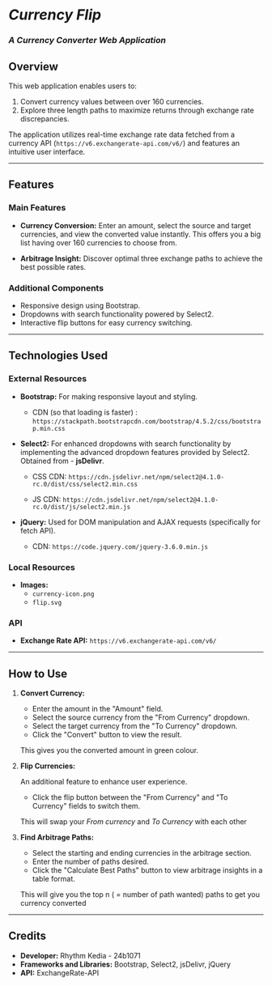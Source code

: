 # ***Currency Flip***
### *A Currency Converter Web Application*


## Overview
This web application enables users to:

1. Convert currency values between over 160 currencies.
2. Explore three length paths to maximize returns through exchange rate discrepancies.

The application utilizes real-time exchange rate data fetched from a currency API (`https://v6.exchangerate-api.com/v6/`) and features an intuitive user interface.

---

## Features

### Main Features
- **Currency Conversion:** Enter an amount, select the source and target currencies, and view the converted value instantly. This offers you a big list having over 160 currencies to choose from.

- **Arbitrage Insight:** Discover optimal three exchange paths to achieve the best possible rates.

### Additional Components

- Responsive design using Bootstrap.
- Dropdowns with search functionality powered by Select2.
- Interactive flip buttons for easy currency switching.
---

## Technologies Used

### External Resources

- **Bootstrap:** For making responsive layout and styling.
  - CDN (so that loading is faster) : `https://stackpath.bootstrapcdn.com/bootstrap/4.5.2/css/bootstrap.min.css`

- **Select2:** For enhanced dropdowns with search functionality by implementing the advanced dropdown features provided by Select2.
Obtained from - **jsDelivr**.
  - CSS CDN: `https://cdn.jsdelivr.net/npm/select2@4.1.0-rc.0/dist/css/select2.min.css`

  - JS CDN: `https://cdn.jsdelivr.net/npm/select2@4.1.0-rc.0/dist/js/select2.min.js`

- **jQuery:** Used for DOM manipulation and AJAX requests (specifically for fetch API).
  - CDN: `https://code.jquery.com/jquery-3.6.0.min.js`

### Local Resources
- **Images:**
  - `currency-icon.png`
  - `flip.svg`

### API
- **Exchange Rate API:** `https://v6.exchangerate-api.com/v6/`

---

## How to Use

1. **Convert Currency:**
   - Enter the amount in the "Amount" field.
   - Select the source currency from the "From Currency" dropdown.
   - Select the target currency from the "To Currency" dropdown.
   - Click the "Convert" button to view the result.
   
   This gives you the converted amount in green colour.

2. **Flip Currencies:**
   
   An additional feature to enhance user experience. 
   - Click the flip button between the "From Currency" and "To Currency" fields to switch them.
  
   This will swap your *From currency* and *To Currency* with each other

3. **Find Arbitrage Paths:**
   - Select the starting and ending currencies in the arbitrage section.
   - Enter the number of paths desired.
   - Click the "Calculate Best Paths" button to view arbitrage insights in a table format.
   
   This will give you the top n ( = number of path wanted) paths to get you currency converted
---

## Credits

- **Developer:** Rhythm Kedia - 24b1071
- **Frameworks and Libraries:** Bootstrap, Select2, jsDelivr, jQuery
- **API:** ExchangeRate-API